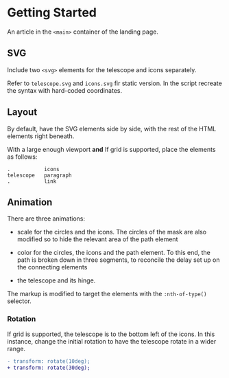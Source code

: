 # Getting Started

An article in the `<main>` container of the landing page.

## SVG

Include two `<svg>` elements for the telescope and icons separately.

Refer to `telescope.svg` and `icons.svg` fir static version. In the script recreate the syntax with hard-coded coordinates.

## Layout

By default, have the SVG elements side by side, with the rest of the HTML elements right beneath.

With a large enough viewport **and** If grid is supported, place the elements as follows:

```
.           icons
telescope   paragraph
.           link
```

## Animation

There are three animations:

- scale for the circles and the icons. The circles of the mask are also modified so to hide the relevant area of the path element

- color for the circles, the icons and the path element. To this end, the path is broken down in three segments, to reconcile the delay set up on the connecting elements

- the telescope and its hinge.

The markup is modified to target the elements with the `:nth-of-type()` selector.

### Rotation

If grid is supported, the telescope is to the bottom left of the icons. In this instance, change the initial rotation to have the telescope rotate in a wider range.

```diff
- transform: rotate(10deg);
+ transform: rotate(30deg);
```
